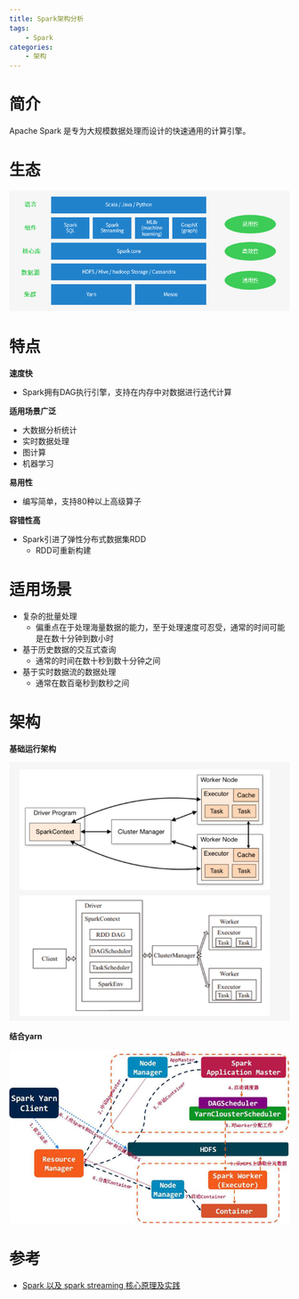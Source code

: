 ```yaml
---
title: Spark架构分析
tags:
	- Spark
categories:
	- 架构
---
```


# 简介

Apache Spark 是专为大规模数据处理而设计的快速通用的计算引擎。

# 生态

![](imgs/02.png)

# 特点

**速度快**

- Spark拥有DAG执行引擎，支持在内存中对数据进行迭代计算

**适用场景广泛**

- 大数据分析统计
- 实时数据处理
- 图计算
- 机器学习

**易用性**

- 编写简单，支持80种以上高级算子

**容错性高**

- Spark引进了弹性分布式数据集RDD
  - RDD可重新构建

# 适用场景

- 复杂的批量处理
  - 偏重点在于处理海量数据的能力，至于处理速度可忍受，通常的时间可能是在数十分钟到数小时
- 基于历史数据的交互式查询
  - 通常的时间在数十秒到数十分钟之间
- 基于实时数据流的数据处理
  - 通常在数百毫秒到数秒之间

# 架构

**基础运行架构**

![](imgs/03.png)

**结合yarn**

![](imgs/05.png)

# 参考

- [Spark 以及 spark streaming 核心原理及实践](https://www.cnblogs.com/liuliliuli2017/p/6809094.html)